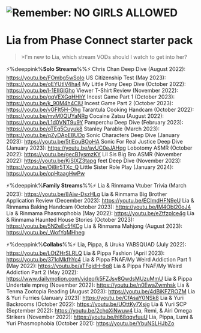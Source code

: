 # ![Remember: NO GIRLS ALLOWED](https://files.catbox.moe/r2bzbv.png)
# Lia from Phase Connect starter pack

>\>I'm new to Lia, which stream VODs should I watch to get into her?

⚡%deeppink%**Solo Streams**%%⚡
Chris Chan Deep Dive (August 2022): https://youtu.be/FOmbg5wSoIo
US Citizenship Test (May 2023): https://youtu.be/oEYUtlV4ha4
My Little Pony Deep Dive (October 2022): https://youtu.be/l-1EIIGlGho
Viewer T-Shirt Review (November 2022): https://youtu.be/gqVEXGqHHhY
Incest Game Part 1 (October 2023): https://youtu.be/k_90M4h4ClU
Incest Game Part 2 (October 2023): https://youtu.be/vGFIt5H-Ohg
Tarantula Cooking Handcam (October 2022): https://youtu.be/mvM0QUYaNRg
Cocaine Zatsu (August 2022): https://youtu.be/L1d0VNT9u9Y
Pamperchu Deep Dive (February 2023): https://youtu.be/oTEg5Cuyuk8
Stanley Parable (March 2023): https://youtu.be/qZyDApE8UDo
Sonic Characters Deep Dive (January 2023): https://youtu.be/5tIEpuBOoHA
Sonic For Real Justice Deep Dive (January 2023): https://youtu.be/avUC0eJAHqg
Lobotomy ASMR (October 2022): https://youtu.be/gecB1ysmzKY
Lil Sis Big Bro ASMR (November 2022): https://youtu.be/KiSlXZ3tapg
feet Deep Dive (November 2023): https://youtu.be/Oi8ir5TXc_Q
Little Sister Role Play (January 2024): https://youtu.be/opHtaagHwPw


⚡%deeppink%**Family Streams**%%⚡
Lia & Rinmama Vtuber Trivia (March 2023): https://youtu.be/8Aiw-DszHLg
Lia & Rinmama Big Brother Application Review (December 2023): https://youtu.be/ECImdHFN9eU
Lia & Rinmama Baking Handcam (October 2023): https://youtu.be/lM4Obl20oJ4
Lia & Rinmama Phasmophobia (May 2022): https://youtu.be/eZtfzplce4g
Lia & Rinmama Haunted House Stories (October 2023): https://youtu.be/5N2eEc5fKCg
Lia & Rinmama Mahjong (August 2023): https://youtu.be/_WofYqMHheg


⚡%deeppink%**Collabs**%%⚡
Lia, Pippa, & Uruka YABSQUAD (July 2022): https://youtu.be/LOtZHrSLRLQ
Lia & Pippa Fashion (April 2023): https://youtu.be/371cMkfhYc4
Lia & Pippa FNAF/My Weird Addiction Part 1 (May 2022): https://youtu.be/aTFqidH-6g8
Lia & Pippa FNAF/My Weird Addiction Part 2 (May 2022): https://www.dailymotion.com/video/k5FZJsv8QwdsMUzuMmU
Lia & Pippa Undertale mpreg (November 2022): https://youtu.be/n0EwaZwmhsk
Lia & Tenma Zootopia Reading (August 2023): https://youtu.be/4dBiKFZROZM
Lia & Yuri Furries (January 2023): https://youtu.be/CfAsaY0NSk8
Lia & Yuri Backrooms (October 2022): https://youtu.be/UOttKy7Xsjg
Lia & Yuri SCP (September 2022): https://youtu.be/2chqXiNwuw4
Lia, Remi, & Airi Omega Strikers (November 2022): https://youtu.be/hl68qqvfuuU
Lia, Pippa, Lumi & Yuri Phasmophobia (October 2021): https://youtu.be/YbuNSLHJbZo